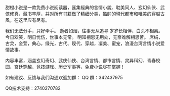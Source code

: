 甜橙小说是一款免费小说阅读器，匯集經典的言情小說、耽美同人、玄幻仙侠、武侠修真，藏书丰厚，并对所有书籍做了精细分类，酷帥的現代都市和唯美的穿越古風，在这里应有尽有。

我们无法分手，只好牵手。
逝者如烟，往事无从追寻
岁岁长相伴，白头不相离。
今日欢笑，明日忧伤，世事本无常。
明知相思无用处，无奈难解相思苦。
席绢，古灵，金萱，典心，绿光，古代、现代、穿越，凄美、蜜宠，浪漫台湾言情小说爱情故事。

内容丰富，涵盖玄幻奇幻、武侠仙侠、台湾言情、都市言情、灵异科幻、青春校园、宫廷穿越、竞技游戏、历史军事等，免费小说尽在掌握！

如有建议、反馈与我们沟通欢迎加群：
QQ    群：342437975

QQ技术支持：2740270782
